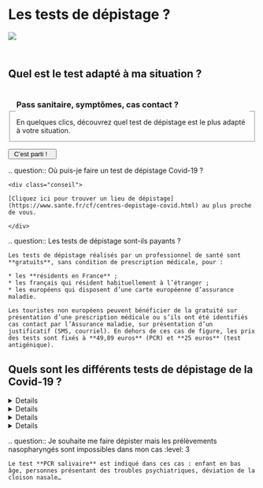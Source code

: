# Les tests de dépistage ?

<img src="illustrations/sante.svg">

<header></header>

## Quel est le test adapté à ma situation ?

<form id="tests-de-depistage-demarrage-form">
    <fieldset>
        <legend>
            <h3>Pass sanitaire, symptômes, cas contact ?</h3>
            En quelques clics, découvrez quel test de dépistage est le plus adapté à votre situation.
        </legend>
    </fieldset>
    <div class="form-controls">
        <div class="button-with-progress">
            <p></p>
            <input type="submit" class="button button-arrow" value=" C’est parti !   ">
        </div>
    </div>
</form>

<form id="tests-de-depistage-symptomes-form" hidden>
    <a href="#" data-precedent="demarrage" class="back-button">Retour</a>
    <fieldset class="required">
        <legend><h3 id="tests-de-depistage-symptomes-label">Avez-vous des symptômes qui peuvent évoquer la Covid ?</h3></legend>
        <div role="radiogroup" aria-labelledby="tests-de-depistage-symptomes-label">
            <input id="tests_de_depistage_symptomes_radio_oui" type="radio" required name="tests_de_depistage_symptomes_radio" value="oui">
            <label for="tests_de_depistage_symptomes_radio_oui">Oui</label>
            <input id="tests_de_depistage_symptomes_radio_non" type="radio" required name="tests_de_depistage_symptomes_radio" value="non">
            <label for="tests_de_depistage_symptomes_radio_non">Non</label>
        </div>
    </fieldset>
    <div class="form-controls">
        <div class="button-with-progress">
            <p id="aria-description-progress-tests-de-depistage-symptomes" class="progress">Il vous reste moins de 2 étapes</p>
            <input type="submit" class="button button-arrow" value="Continuer" aria-describedby="aria-description-progress-tests-de-depistage-symptomes">
        </div>
    </div>
</form>

<form id="tests-de-depistage-depuis-quand-form" hidden>
    <a href="#" data-precedent="symptomes" class="back-button">Retour</a>
    <fieldset class="required" id="tests-de-depistage-depuis-quand">
        <legend><h3 id="tests-de-depistage-depuis-quand-label">Depuis quand avez-vous des symptômes ?</h3></legend>
        <div role="radiogroup" aria-labelledby="tests-de-depistage-depuis-quand-label">
            <input id="tests_de_depistage_depuis_quand_radio_moins_4_jours" type="radio" required name="tests_de_depistage_depuis_quand_radio" value="moins-4-jours">
            <label for="tests_de_depistage_depuis_quand_radio_moins_4_jours">depuis 4 jours ou moins</label>
            <input id="tests_de_depistage_depuis_quand_radio_plus_4_jours" type="radio" required name="tests_de_depistage_depuis_quand_radio" value="plus-4-jours">
            <label for="tests_de_depistage_depuis_quand_radio_plus_4_jours">depuis 5 jours ou plus</label>
        </div>
    </fieldset>
    <div class="form-controls">
        <div class="button-with-progress">
            <p id="aria-description-progress-tests-de-depistage-depuis-quand" class="progress">C’est la dernière étape !</p>
            <input type="submit" class="button" value="Terminer" aria-describedby="aria-description-progress-tests-de-depistage-depuis-quand">
        </div>
    </div>
</form>

<form id="tests-de-depistage-cas-contact-form" hidden>
    <a href="#" data-precedent="symptomes" class="back-button">Retour</a>
    <fieldset class="required" id="tests-de-depistage-cas-contact">
        <legend><h3 id="tests-de-depistage-cas-contact-label">Êtes-vous cas contact ?</h3></legend>
        <div role="radiogroup" aria-labelledby="tests-de-depistage-cas-contact-label">
            <input id="tests_de_depistage_cas_contact_radio_oui" type="radio" required name="tests_de_depistage_cas_contact_radio" value="oui">
            <label for="tests_de_depistage_cas_contact_radio_oui">Oui</label>
            <input id="tests_de_depistage_cas_contact_radio_non" type="radio" required name="tests_de_depistage_cas_contact_radio" value="non">
            <label for="tests_de_depistage_cas_contact_radio_non">Non</label>
        </div>
    </fieldset>
    <div class="form-controls">
        <div class="button-with-progress">
            <p id="aria-description-progress-tests-de-depistage-cas-contact" class="progress">Plus qu’une étape</p>
            <input type="submit" class="button" value="Continuer" aria-describedby="aria-description-progress-tests-de-depistage-cas-contact">
        </div>
    </div>
</form>

<form id="tests-de-depistage-auto-test-form" hidden>
    <a href="#" data-precedent="cas-contact" class="back-button">Retour</a>
    <fieldset id="tests-de-depistage-auto-test">
        <legend><h3 id="tests-de-depistage-auto-test-label">Je veux faire un test pour…</h3></legend>
        <div role="radiogroup" aria-labelledby="tests-de-depistage-auto-test-label">
            <input id="tests_de_depistage_auto_test_radio_oui" type="radio" required name="tests_de_depistage_auto_test_radio" value="oui">
            <label for="tests_de_depistage_auto_test_radio_oui">confirmer un autotest positif</label>
            <input id="tests_de_depistage_auto_test_radio_non" type="radio" required name="tests_de_depistage_auto_test_radio" value="non">
            <label for="tests_de_depistage_auto_test_radio_non">obtenir un « pass sanitaire », rendre visite à une personne vulnérable, etc.</label>
        </div>
    </fieldset>
    <div class="form-controls">
        <div class="button-with-progress">
            <p id="aria-description-progress-tests-de-depistage-auto-test" class="progress">C’est la dernière étape !</p>
            <input type="submit" class="button" value="Terminer" aria-describedby="aria-description-progress-tests-de-depistage-auto-test">
        </div>
    </div>
</form>

<div id="tests-de-depistage-symptomes-moins-4-jours-reponse" class="statut statut-bleu" hidden>

Vous avez des symptômes qui peuvent évoquer la Covid depuis moins de 4 jours, nous vous recommandons de faire un test **antigénique** ou **PCR nasopharyngé**. Consultez notre page thématique [« J'ai des symptômes de la Covid, que faire ? »](/j-ai-des-symptomes-covid.html).

</div>

<div id="tests-de-depistage-symptomes-plus-4-jours-reponse" class="statut statut-bleu" hidden>

Vous avez des symptômes qui peuvent évoquer la Covid depuis plus de 4 jours, nous vous recommandons de faire un **test PCR nasopharyngé**. Consultez notre page thématique [« J'ai des symptômes de la Covid, que faire ? »](/j-ai-des-symptomes-covid.html).

</div>

<div id="tests-de-depistage-pas-symptomes-cas-contact-oui-reponse" class="statut statut-bleu" hidden>

Vous n’avez pas de symptômes qui peuvent évoquer la Covid mais vous êtes cas contact, nous vous recommandons de faire un **test antigénique** si vous venez de l’apprendre.

Pour un test de contrôle (7 jours après votre contact à risque ), les tests **antigénique** ou **PCR nasopharyngé** sont indiqués.  Consultez notre page thématique [« Je suis cas contact Covid, que faire ? »](/cas-contact-a-risque.html).

</div>

<div id="tests-de-depistage-pas-symptomes-pas-cas-contact-auto-test-oui-reponse" class="statut statut-bleu" hidden>

Vous n’avez pas de symptômes qui peuvent évoquer la Covid, vous n’êtes pas cas contact mais votre auto-test est positif. Vous devez confirmer ce résultat avec un test **PCR nasopharyngé** et rester en isolement le temps d’obtenir cette confirmation.

</div>

<div id="tests-de-depistage-pas-symptomes-pas-cas-contact-auto-test-non-reponse" class="statut statut-bleu" hidden>

Vous n’avez pas de symptômes qui peuvent évoquer la Covid et vous n’êtes pas cas contact :

* Si vous souhaitez obtenir un « [pass sanitaire](/pass-sanitaire-qr-code-voyages.html) », un test négatif **PCR nasopharyngé**, **antigénique** ou **autotest supervisé** par un professionnel de santé réalisé il y a moins de **72 h ou 48 h** (selon les cas) est nécessaire.
* Si vous rendez visite à des personnes vulnérables, un test **antigénique** ou **PCR nasopharyngé** est indiqué.
* Si vous travaillez régulièrement avec des personnes fragiles, il est recommandé de vous tester régulièrement avec les **autotests** vendus en pharmacie (les professionnels exerçant à domicile auprès de personnes vulnérables peuvent obtenir la prise en charge de 10 auto-tests par mois en présentant leur carte professionnelle au pharmacien).

</div>

<p id="tests-de-depistage-refaire" hidden>
<a href="#" role="button" class="button button-outline button-half-width">Recommencer le questionnaire</a>
</p>

<div itemscope itemtype="https://schema.org/FAQPage">

.. question:: Où puis-je faire un test de dépistage Covid-19 ?

    <div class="conseil">

    [Cliquez ici pour trouver un lieu de dépistage](https://www.sante.fr/cf/centres-depistage-covid.html) au plus proche de vous.

    </div>

.. question:: Les tests de dépistage sont-ils payants ?

    Les tests de dépistage réalisés par un professionnel de santé sont **gratuits**, sans condition de prescription médicale, pour :

    * les **résidents en France** ;
    * les français qui résident habituellement à l’étranger ;
    * les européens qui disposent d’une carte européenne d’assurance maladie.

    Les touristes non européens peuvent bénéficier de la gratuité sur présentation d’une prescription médicale ou s’ils ont été identifiés cas contact par l’Assurance maladie, sur présentation d’un justificatif (SMS, courriel). En dehors de ces cas de figure, les prix des tests sont fixés à **49,89 euros** (PCR) et **25 euros** (test antigénique).


## Quels sont les différents tests de dépistage de la Covid-19 ?

<details>

.. summary:: Test PCR nasopharyngé

.. question:: Le test PCR nasopharyngé (prélèvement nasal)
    :level: 4

    Le test PCR nasopharyngé est le test de dépistage de la Covid-19 de référence.
    Un écouvillon (long coton-tige) est inséré dans les deux narines pour réaliser un prélèvement.
    Le résultat est habituellement disponible en 24 h.

.. question:: Où faire un test PCR nasopharyngé ?
    :level: 4

    Ce test est réalisé exclusivement par un professionnel de santé en laboratoire ou dans un centre de dépistage.

    [Cliquez ici pour trouver un lieu de dépistage](https://www.sante.fr/cf/centres-depistage-covid.html) près de chez vous.

</details>

<details>

.. summary:: Test antigénique nasopharyngé

.. question:: Le test antigénique nasopharyngé (prélèvement nasal)
    :level: 4

    Le test antigénique permet d’avoir le résultat plus rapidement, mais il est moins fiable que les tests réalisés en laboratoire.

.. question:: Où faire un test antigénique nasopharyngé (prélèvement nasal) ?
    :level: 4

    Ce type de test est réalisé par un professionnel de santé, notamment en pharmacie.

    [Cliquez ici pour trouver un lieu de dépistage](https://www.sante.fr/cf/centres-depistage-covid.html) près de chez vous.

</details>

<details>

.. summary:: Test PCR salivaire

.. question:: Le test PCR salivaire (prélèvement buccal)
    :level: 3

    Ce test est réalisé grâce au prélèvement de la salive, avec un écouvillon (long coton-tige) ou sans (par crachat). Moins contraignant que les tests nasopharyngés, il est recommandé **lorsque le prélèvement nasal est compliqué ou impossible** (très jeunes enfants, déviation de la cloison nasale, troubles psychiatriques…).

.. question:: Où faire un test PCR salivaire ?
    :level: 4

    Ce type de test est réalisé par des professionnels de santé en laboratoire, à domicile ou lors de campagnes de dépistage (écoles…).

    [Cliquez ici pour trouver un lieu de dépistage](https://www.sante.fr/cf/centres-depistage-covid.html) près de chez vous.

</details>

<details>

.. summary:: Autotests

.. question:: Les autotests
    :level: 3

    Des autotests sont disponibles en pharmacie. Ce test est un prélèvement nasal à réaliser chez soi. Ils ne sont pas pris en charge par l’Assurance maladie sauf dans le cas des professionnels exerçant auprès de personnes vulnérables (âgées, handicapées…) et dans la limite de 10 par mois.

    Il ne faut pas y avoir recours lorsque :

    - on a des symptômes
    - on a eu un contact à risque récent (cas contact).

    Ce type de test est utile à condition de le pratiquer régulièrement (plusieurs fois par semaine).
    
    Pour obtenir un pass sanitaire, l'autotest doit être réalisé sous la supervision d'un professionnel de santé.

</details>

.. question:: Je souhaite me faire dépister mais les prélèvements nasopharyngés sont impossibles dans mon cas
    :level: 3

    Le test **PCR salivaire** est indiqué dans ces cas : enfant en bas âge, personnes présentant des troubles psychiatriques, déviation de la cloison nasale…

</div>
